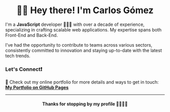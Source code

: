 

<!--
**gomezmendozacarlos/gomezmendozacarlos** is a ✨ _special_ ✨ repository because its `README.md` (this file) appears on your GitHub profile.

Here are some ideas to get you started:

- 🔭 I’m currently working on ...
- 🌱 I’m currently learning ...
- 👯 I’m looking to collaborate on ...
- 🤔 I’m looking for help with ...
- 💬 Ask me about ...
- 📫 How to reach me: ...
- 😄 Pronouns: ...
- ⚡ Fun fact: ...
-->
<div align="center">
  <h1>👋🏽 Hey there! I'm Carlos Gómez</h1>
</div>

I'm a **JavaScript** developer 👨🏽‍💻 with over a decade of experience, specializing in crafting scalable web applications. My expertise spans both Front-End and Back-End.

I've had the opportunity to contribute to teams across various sectors, consistently committed to innovation and staying up-to-date with the latest tech trends.


### Let's Connect:exclamation:

🔗 Check out my online portfolio for more details and ways to get in touch:
**[My Portfolio on GitHub Pages](https://gomezmendozacarlos.github.io/devportfolio/)**

---

<div align="center">
  <h4>Thanks for stopping by my profile 🤜🏽🤛🏽</h4>
</div>

